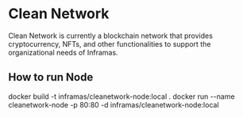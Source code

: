 # Clean Network

Clean Network is currently a blockchain network that provides cryptocurrency, NFTs, and other functionalities to support the organizational needs of Inframas.

## How to run Node
docker build -t inframas/cleanetwork-node:local .
docker run --name cleanetwork-node -p 80:80 -d inframas/cleanetwork-node:local